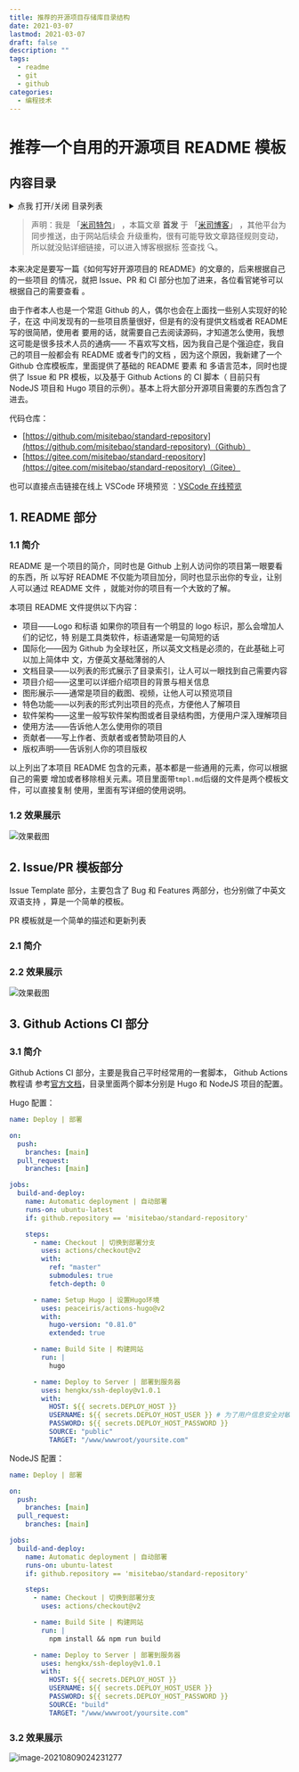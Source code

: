 ```yaml
---
title: 推荐的开源项目存储库目录结构
date: 2021-03-07
lastmod: 2021-03-07
draft: false
description: ""
tags:
  - readme
  - git
  - github
categories:
  - 编程技术
---
```


# 推荐一个自用的开源项目 README 模板

## 内容目录

<details>
  <summary>点我 打开/关闭 目录列表</summary>

- [推荐一个自用的开源项目 README 模板](#推荐一个自用的开源项目-readme-模板)
  - [内容目录](#内容目录)
  - [1. README 部分](#1-readme-部分)
    - [1.1 简介](#11-简介)
    - [1.2 效果展示](#12-效果展示)
  - [2. Issue/PR 模板部分](#2-issuepr-模板部分)
    - [2.1 简介](#21-简介)
    - [2.2 效果展示](#22-效果展示)
  - [3. Github Actions CI 部分](#3-github-actions-ci-部分)
    - [3.1 简介](#31-简介)
    - [3.2 效果展示](#32-效果展示)

</details>

> 声明：我是 「[米司特包](http://misitebao.com)」 ，本篇文章 **首发** 于
> 「[米司博客](http://blog.misitebao.com)」 ，其他平台为同步推送，由于网站后续会
> 升级重构，很有可能导致文章路径规则变动，所以就没贴详细链接，可以进入博客根据标
> 签查找 🔍。

本来决定是要写一篇《如何写好开源项目的 README》的文章的，后来根据自己的一些项目
的情况，就把 Issue、PR 和 CI 部分也加了进来，各位看官姥爷可以根据自己的需要查看
。

由于作者本人也是一个常逛 Github 的人，偶尔也会在上面找一些别人实现好的轮子，在这
中间发现有的一些项目质量很好，但是有的没有提供文档或者 README 写的很简陋，使用者
要用的话，就需要自己去阅读源码，才知道怎么使用，我想这可能是很多技术人员的通病——
不喜欢写文档，因为我自己是个强迫症，我自己的项目一般都会有 README 或者专门的文档
，因为这个原因，我新建了一个 Github 仓库模板库，里面提供了基础的 README 要素 和
多语言范本，同时也提供了 Issue 和 PR 模板，以及基于 Github Actions 的 CI 脚本（
目前只有 NodeJS 项目和 Hugo 项目的示例）。基本上将大部分开源项目需要的东西包含了
进去。

代码仓库：

- [https://github.com/misitebao/standard-repository](https://github.com/misitebao/standard-repository)（Github）
- [https://gitee.com/misitebao/standard-repository](https://gitee.com/misitebao/standard-repository)（Gitee）

也可以直接点击链接在线上 VSCode 环境预览
：[VSCode 在线预览](https://github1s.com/misitebao/standard-repository)

<span id="nav-1"></span>

## 1. README 部分

<span id="nav-1-1"></span>

### 1.1 简介

README 是一个项目的简介，同时也是 Github 上别人访问你的项目第一眼要看的东西，所
以写好 README 不仅能为项目加分，同时也显示出你的专业，让别人可以通过 README 文件
，就能对你的项目有一个大致的了解。

本项目 README 文件提供以下内容：

- 项目——Logo 和标语 如果你的项目有一个明显的 logo 标识，那么会增加人们的记忆，特
  别是工具类软件，标语通常是一句简短的话
- 国际化——因为 Github 为全球社区，所以英文文档是必须的，在此基础上可以加上简体中
  文，方便英文基础薄弱的人
- 文档目录——以列表的形式展示了目录索引，让人可以一眼找到自己需要内容
- 项目介绍——这里可以详细介绍项目的背景与相关信息
- 图形展示——通常是项目的截图、视频，让他人可以预览项目
- 特色功能——以列表的形式列出项目的亮点，方便他人了解项目
- 软件架构——这里一般写软件架构图或者目录结构图，方便用户深入理解项目
- 使用方法——告诉他人怎么使用你的项目
- 贡献者——写上作者、贡献者或者赞助项目的人
- 版权声明——告诉别人你的项目版权

以上列出了本项目 README 包含的元素，基本都是一些通用的元素，你可以根据自己的需要
增加或者移除相关元素。项目里面带`tmpl.md`后缀的文件是两个模板文件，可以直接复制
使用，里面有写详细的使用说明。

<span id="nav-1-2"></span>

### 1.2 效果展示

![效果截图](https://cdn.jsdelivr.net/gh/misitebao/CDN@main/md/template-git-111.gif)

<span id="nav-2"></span>

## 2. Issue/PR 模板部分

Issue Template 部分，主要包含了 Bug 和 Features 两部分，也分别做了中英文双语支持
，算是一个简单的模板。

PR 模板就是一个简单的描述和更新列表

<span id="nav-2-1"></span>

### 2.1 简介

<span id="nav-1-2"></span>

### 2.2 效果展示

![效果截图](https://cdn.jsdelivr.net/gh/misitebao/CDN@main/md/template-git-222.gif)

<span id="nav-3"></span>

## 3. Github Actions CI 部分

<span id="nav-3-1"></span>

### 3.1 简介

Github Actions CI 部分，主要是我自己平时经常用的一套脚本， Github Actions 教程请
参考[官方文档](https://docs.github.com/cn/actions)，目录里面两个脚本分别是 Hugo
和 NodeJS 项目的配置。

Hugo 配置：

```yml
name: Deploy | 部署

on:
  push:
    branches: [main]
  pull_request:
    branches: [main]

jobs:
  build-and-deploy:
    name: Automatic deployment | 自动部署
    runs-on: ubuntu-latest
    if: github.repository == 'misitebao/standard-repository'

    steps:
      - name: Checkout | 切换到部署分支
        uses: actions/checkout@v2
        with:
          ref: "master"
          submodules: true
          fetch-depth: 0

      - name: Setup Hugo | 设置Hugo环境
        uses: peaceiris/actions-hugo@v2
        with:
          hugo-version: "0.81.0"
          extended: true

      - name: Build Site | 构建网站
        run: |
          hugo

      - name: Deploy to Server | 部署到服务器
        uses: hengkx/ssh-deploy@v1.0.1
        with:
          HOST: ${{ secrets.DEPLOY_HOST }}
          USERNAME: ${{ secrets.DEPLOY_HOST_USER }} # 为了用户信息安全对敏感数据可以在secrets中配置
          PASSWORD: ${{ secrets.DEPLOY_HOST_PASSWORD }}
          SOURCE: "public"
          TARGET: "/www/wwwroot/yoursite.com"
```

NodeJS 配置：

```yml
name: Deploy | 部署

on:
  push:
    branches: [main]
  pull_request:
    branches: [main]

jobs:
  build-and-deploy:
    name: Automatic deployment | 自动部署
    runs-on: ubuntu-latest
    if: github.repository == 'misitebao/standard-repository'

    steps:
      - name: Checkout | 切换到部署分支
        uses: actions/checkout@v2

      - name: Build Site | 构建网站
        run: |
          npm install && npm run build

      - name: Deploy to Server | 部署到服务器
        uses: hengkx/ssh-deploy@v1.0.1
        with:
          HOST: ${{ secrets.DEPLOY_HOST }}
          USERNAME: ${{ secrets.DEPLOY_HOST_USER }}
          PASSWORD: ${{ secrets.DEPLOY_HOST_PASSWORD }}
          SOURCE: "build"
          TARGET: "/www/wwwroot/yoursite.com"
```

<span id="nav-3-2"></span>

### 3.2 效果展示

![image-20210809024231277](https://cdn.jsdelivr.net/gh/misitebao/CDN@main/md/image-20210809024231277.png)
